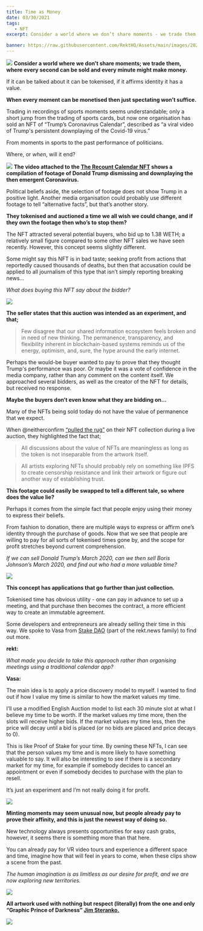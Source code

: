 ```yaml
---
title: Time as Money
date: 03/30/2021
tags:
   - NFT
excerpt: Consider a world where we don’t share moments - we trade them, where every second can be sold and every minute might make money. From moments in sports to the past performance of politicians. Where, or when, will it end?

banner: https://raw.githubusercontent.com/RektHQ/Assets/main/images/2021/03/time-header.png
---
```

![](https://raw.githubusercontent.com/RektHQ/Assets/main/images/2021/03/time-header.png)
**Consider a world where we don’t share moments; we trade them, where every second can be sold and every minute might make money.**

If it can be talked about it can be tokenised, if it affirms identity it has a value. 

**When every moment can be monetised then just spectating won’t suffice.** 

Trading in recordings of sports moments seems understandable; only a short jump from the trading of sports cards, but now one organisation has sold an NFT of “Trump’s Coronavirus Calendar”,  described as “a viral video of Trump's persistent downplaying of the Covid-19 virus.” 

From moments in sports to the past performance of politicians.

Where, or _when_, will it end?

![](https://raw.githubusercontent.com/RektHQ/Assets/main/images/2021/03/time-becomedeath.png)
**The video attached to the [The Recount Calendar NFT](https://therecount.com/calendar-nft) shows a compilation of footage of Donald Trump dismissing and downplaying the then emergent Coronavirus.** 

Political beliefs aside, the selection of footage does not show Trump in a positive light. Another media organisation could probably use different footage to tell “alternative facts”, but that’s another story.

**They tokenised and auctioned a time we all wish we could change, and if they own the footage then who’s to stop them?**

The NFT attracted several potential buyers, who bid up to 1.38 WETH; a relatively small figure compared to some other NFT sales we have seen recently. However, this concept seems slightly different.

Some might say this NFT is in bad taste; seeking profit from actions that reportedly caused thousands of deaths, but then that accusation could be applied to all journalism of this type that isn’t simply reporting breaking news...

_What does buying this NFT say about the bidder?_

![](https://raw.githubusercontent.com/RektHQ/Assets/main/images/2021/03/time-sands-linebreak.png)

**The seller states that this auction was intended as an experiment, and that;** 

>Few disagree that our shared information ecosystem feels broken and in need of new thinking. The permanence, transparency, and flexibility inherent in blockchain-based systems reminds us of the energy, optimism, and, sure, the hype around the early internet. 

Perhaps the would-be buyer wanted to pay to prove that they thought Trump's performance was poor. Or maybe it was a vote of confidence in the media company, rather than any comment on the content itself. We approached several bidders, as well as the creator of the NFT for details, but received no response. 

**Maybe the buyers don’t even know what they are bidding on...**

Many of the NFTs being sold today do not have the value of permanence that we expect. 

When @neitherconfirm [“pulled the rug”](https://twitter.com/neitherconfirm/status/1369285946198396928?s=20) on their NFT collection during a live auction, they highlighted the fact that; 

>All discussions about the value of NFTs are meaningless as long as the token is not inseparable from the artwork itself.

>All artists exploring NFTs should probably rely on something like IPFS to create censorship resistance and link their artwork or figure out another way of establishing trust.

**This footage could easily be swapped to tell a different tale, so where does the value lie?**

Perhaps it comes from the simple fact that people enjoy using their money to express their beliefs. 

From fashion to donation, there are multiple ways to express or affirm one’s identity through the purchase of goods. Now that we see that people are willing to pay for all sorts of tokenised times gone by, and the scope for profit stretches beyond current comprehension. 

_If we can sell Donald Trump’s March 2020, can we then sell Boris Johnson’s March 2020, and find out who had a more valuable time?_ 

![](https://raw.githubusercontent.com/RektHQ/Assets/main/images/2021/03/timeismoney-linebreak.png)

**This concept has applications that go further than just collection.** 

Tokenised time has obvious utility - one can pay in advance to set up a meeting, and that purchase then becomes the contract, a more efficient way to create an immutable agreement.

Some developers and entrepreneurs are already selling their time in this way. We spoke to Vasa from [Stake DAO](https://stakedao.org/) (part of the rekt.news family) to find out more.

**rekt:**

_What made you decide to take this approach rather than organising meetings using a traditional calendar app?_

**Vasa:**

The main idea is to apply a price discovery model to myself. I wanted to find out if how I value my time is similar to how the market values my time. 

I’ll use a modified English Auction model to list each 30 minute slot at what I believe my time to be worth. If the market values my time more, then the slots will receive higher bids. If the market values my time less, then the price will decay until a bid is placed (or no bids are placed and price decays to 0).

This is like Proof of Stake for your time. By owning these NFTs, I can see that the person values my time  and is more likely to have something valuable to say. It will also be interesting to see if there is a secondary market for my time, for example if somebody decides to cancel an appointment or even if somebody decides to purchase with the plan to resell. 

It’s just an experiment and I’m not really doing it for profit.

![](https://raw.githubusercontent.com/RektHQ/Assets/main/images/2021/03/moneyistime-linebreak.png)

**Minting moments may seem unusual now, but people already pay to prove their affinity, and this is just the newest way of doing so.**

New technology always presents opportunities for easy cash grabs, however, it seems there is something more than that here. 

You can already pay for VR video tours and experience a different space and time, imagine how that will feel in years to come, when these clips show a scene from the past. 

_The human imagination is as limitless as our desire for profit, and we are now exploring new territories._

![](https://raw.githubusercontent.com/RektHQ/Assets/main/images/2021/03/time-conclusion.png)

**All artwork used with nothing but respect (literally) from the one and only “Graphic Prince of Darkness” [Jim Steranko.](https://twitter.com/iamsteranko?)**

![](https://raw.githubusercontent.com/RektHQ/Assets/main/images/2021/03/rekt-linebreak.png)

